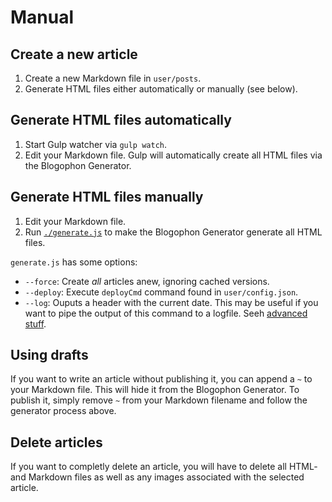 Manual
======

## Create a new article

1. Create a new Markdown file in `user/posts`.
1. Generate HTML files either automatically or manually (see below).

## Generate HTML files automatically

1. Start Gulp watcher via `gulp watch`.
1. Edit your Markdown file. Gulp will automatically create all HTML files via the Blogophon Generator.

## Generate HTML files manually

1. Edit your Markdown file.
1. Run [`./generate.js`](generate.js) to make the Blogophon Generator generate all HTML files.

`generate.js` has some options:

* `--force`: Create _all_ articles anew, ignoring cached versions.
* `--deploy`:  Execute `deployCmd` command found in `user/config.json`.
* `--log`:  Ouputs a header with the current date. This may be useful if you want to pipe the output of this command to a logfile. Seeh [advanced stuff](advanced-stuff.md).

## Using drafts

If you want to write an article without publishing it, you can append a `~` to your Markdown file. This will hide it from the Blogophon Generator. To publish it, simply remove `~` from your Markdown filename and follow the generator process above.

## Delete articles

If you want to completly delete an article, you will have to delete all HTML- and Markdown files as well as any images associated with the selected article.
